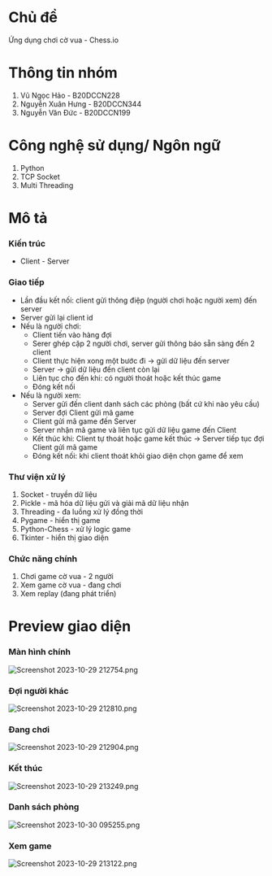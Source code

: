 # Chủ đề
Ứng dụng chơi cờ vua - Chess.io

# Thông tin nhóm
1. Vũ Ngọc Hảo - B20DCCN228
2. Nguyễn Xuân Hưng - B20DCCN344
3. Nguyễn Văn Đức - B20DCCN199

# Công nghệ sử dụng/ Ngôn ngữ
1. Python
2. TCP Socket
3. Multi Threading

# Mô tả
### Kiến trúc
+ Client - Server
### Giao tiếp
+ Lần đầu kết nối: client gửi thông điệp (người chơi hoặc người xem) đến server
+ Server gửi lại client id
+ Nếu là người chơi:
  + Client tiến vào hàng đợi
  + Serer ghép cặp 2 người chơi, server gửi thông báo sẵn sàng đến 2 client
  + Client thực hiện xong một bước đi -> gửi dữ liệu đến server
  + Server -> gửi dữ liệu đến client còn lại
  + Liên tục cho đến khi: có người thoát hoặc kết thúc game
  + Đóng kết nối
+ Nếu là người xem:
  + Server gửi đến client danh sách các phòng (bất cứ khi nào yêu cầu)
  + Server đợi Client gửi mã game
  + Client gửi mã game đến Server
  + Server nhận mã game và liên tục gửi dữ liệu game đến Client
  + Kết thúc khi: Client tự thoát hoặc game kết thúc -> Server tiếp tục đợi Client gửi mã game
  + Đóng kết nối: khi client thoát khỏi giao diện chọn game để xem
### Thư viện xử lý
1. Socket - truyền dữ liệu
2. Pickle - mã hóa dữ liệu gửi và giải mã dữ liệu nhận
3. Threading - đa luồng xử lý đồng thời
4. Pygame - hiển thị game
5. Python-Chess - xử lý logic game
6. Tkinter - hiển thị giao diện
### Chức năng chính
1. Chơi game cờ vua - 2 người
2. Xem game cờ vua - đang chơi
3. Xem replay (đang phát triển)

# Preview giao diện
### Màn hình chính
![Screenshot 2023-10-29 212754.png](demo_img%2FScreenshot%202023-10-29%20212754.png)
### Đợi người khác
![Screenshot 2023-10-29 212810.png](demo_img%2FScreenshot%202023-10-29%20212810.png)
### Đang chơi
![Screenshot 2023-10-29 212904.png](demo_img%2FScreenshot%202023-10-29%20212904.png)
### Kết thúc
![Screenshot 2023-10-29 213249.png](demo_img%2FScreenshot%202023-10-29%20213249.png)
### Danh sách phòng
![Screenshot 2023-10-30 095255.png](demo_img%2FScreenshot%202023-10-30%20095255.png)
### Xem game
![Screenshot 2023-10-29 213122.png](demo_img%2FScreenshot%202023-10-29%20213122.png)